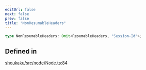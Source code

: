 ```yaml
---
editUrl: false
next: false
prev: false
title: "NonResumableHeaders"
---
```


```ts
type NonResumableHeaders: Omit<ResumableHeaders, "Session-Id">;
```

## Defined in

[shoukaku/src/node/Node.ts:84](https://github.com/shipgirlproject/shoukaku/blob/9d5588e950f8b8cbe3cdd5386a275943ff6fdba1/src/node/Node.ts#L84)
